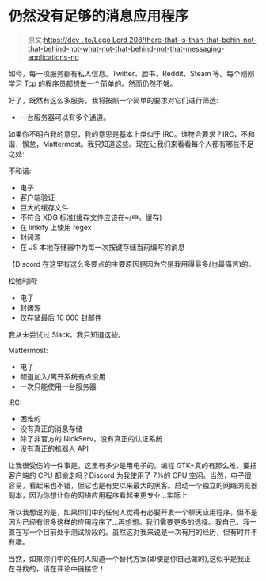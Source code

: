 # 仍然没有足够的消息应用程序

> 原文:[https://dev . to/Lego Lord 208/there-that-is-than-that-behin-not-that-behind-not-what-not-that-behind-not-that-messaging-applications-no](https://dev.to/legolord208/there-are-still-not-enough-messaging-applications-no)

如今，每一项服务都有私人信息。Twitter、脸书、Reddit、Steam 等。每个刚刚学习 Tcp 的程序员都想做一个简单的。然而仍然不够。

好了，既然有这么多服务，我将按照一个简单的要求对它们进行筛选:

*   一台服务器可以有多个通道。

如果你不明白我的意思，我的意思是基本上类似于 IRC。谁符合要求？IRC，不和谐，懈怠，Mattermost。我只知道这些。现在让我们来看看每个人都有哪些不足之处:

不和谐:

*   电子
*   客户端验证
*   巨大的缓存文件
*   不符合 XDG 标准(缓存文件应该在~/中。缓存)
*   在 linkify 上使用 regex
*   封闭源
*   在 JS 本地存储器中为每一次按键存储当前编写的消息

【Discord 在这里有这么多要点的主要原因是因为它是我用得最多(也最痛苦)的。

松弛时间:

*   电子
*   封闭源
*   仅存储最后 10 000 封邮件

我从未尝试过 Slack。我只知道这些。

Mattermost:

*   电子
*   频道加入/离开系统有点没用
*   一次只能使用一台服务器

IRC:

*   困难的
*   没有真正的消息存储
*   除了非官方的 NickServ，没有真正的认证系统
*   没有真正的机器人 API

让我很受伤的一件事是，这里有多少是用电子的。编程 GTK+真的有那么难，要把客户端的 CPU 都偷走吗？Discord 为我使用了 7%的 CPU 空闲。当然，电子很容易，看起来也不错，但它也是有史以来最大的黑客。启动一个独立的网络浏览器副本，因为你想让你的网络应用程序看起来更专业...实际上

所以我想说的是，如果你们中的任何人觉得有必要开发一个聊天应用程序，但不是因为已经有很多这样的应用程序了...再想想。我们需要更多的选择。我自己，我一直在写一个目前处于测试阶段的。虽然这对我来说是一次有用的经历，但有时并不有趣。

当然，如果你们中的任何人知道一个替代方案(即使是你自己做的),这似乎是我正在寻找的，请在评论中链接它！